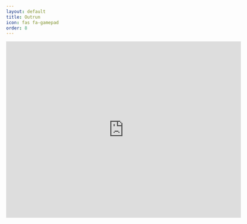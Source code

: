 ```yaml
---
layout: default
title: Outrun
icon: fas fa-gamepad
order: 8
---
```



<!-- <iframe width="850" height="515" src="https://funhtml5games.com?embed=pacman" frameborder="0" scrolling="no"></iframe> -->

<iframe src="https://funhtml5games.com?embed=outrun" style="width:640px;height:480px;border:none;" frameborder="0" scrolling="no"></iframe>

<script data-goatcounter="https://arulwebsite.goatcounter.com/count"
        async src="//gc.zgo.at/count.js"></script>


<script>
    // Append to the <body>; can use a CSS selector to append somewhere else.
    window.goatcounter.visit_count({append: 'body'})
</script>

